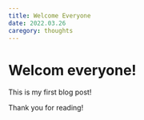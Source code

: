 ```yaml
---
title: Welcome Everyone
date: 2022.03.26
caregory: thoughts
---
```


# Welcom everyone!

This is my first blog post!

Thank you for reading!
